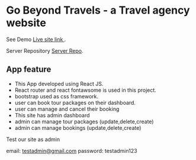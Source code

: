 # Go Beyond Travels - a Travel agency website

See Demo [Live site link ](https://tourism-or-delivery-webs-71b76.web.app/).

Server Repository [Server Repo](https://github.com/didarulamin/travel-agency-react-app-server).

## App feature

- This App developed using React JS.
- React router and react fontawsome is used in this project.
- bootstrap used as css framework.
- user can book tour packages on their dashboard.
- user can manage and cancel their booking
- This site has admin dashboard
- admin can manage tour packages (update,delete,create)
- admin can manage bookings (update,delete,create)


Test our site as admin

email: testadmin@gmail.com
password: testadmin123
